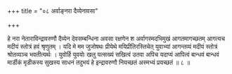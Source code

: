 +++
title = "०८ अर्वाङ्नरा दैव्येनावसा"

+++

हे नरा नेताराविन्द्रावरुणौ दैव्येन देवसम्बन्धिना अवसा रक्षणेन श अर्वागस्मदभिमुखं आगतमागच्छतम् आगत्यच मदीयं स्तोत्रं हवं श्रृणुतम् । यदि मे मम जुजोषथः प्रीयेथे मयिप्रीतिरस्तिचेत् युवाभ्यां आगन्तव्यं मदीयं स्तोत्रं श्रोतव्यञ्च भवतीत्यर्थः । युवोर्हि युवयोः खलु यत्सख्यं सखित्वं उतवा अपिच यदाप्यं आपित्वं बान्धवं बान्धवं मार्डीकं मृडीकस्य सुखस्य साधनं तदुभयं हे इन्द्रावरुणौ नियच्छतं अस्मभ्यं प्रयच्छतं ॥ ८ ॥